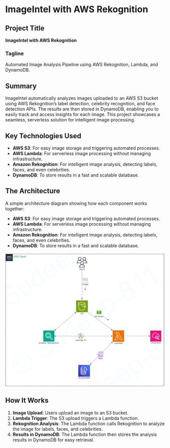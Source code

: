 # ImageIntel with AWS Rekognition

## Project Title
**ImageIntel with AWS Rekognition**

### Tagline
Automated Image Analysis Pipeline using AWS Rekognition, Lambda, and DynamoDB.

## Summary
ImageIntel automatically analyzes images uploaded to an AWS S3 bucket using AWS Rekognition’s label detection, celebrity recognition, and face detection APIs. The results are then stored in DynamoDB, enabling you to easily track and access insights for each image. This project showcases a seamless, serverless solution for intelligent image processing.

## Key Technologies Used
- **AWS S3**: For easy image storage and triggering automated processes.
- **AWS Lambda**: For serverless image processing without managing infrastructure.
- **Amazon Rekognition**: For intelligent image analysis, detecting labels, faces, and even celebrities.
- **DynamoDB**: To store results in a fast and scalable database.

## The Architecture
A simple architecture diagram showing how each component works together:

- **AWS S3**: For easy image storage and triggering automated processes.
- **AWS Lambda**: For serverless image processing without managing infrastructure.
- **Amazon Rekognition**: For intelligent image analysis, detecting labels, faces, and even celebrities.
- **DynamoDB**: To store results in a fast and scalable database.

![Architecture Diagram](https://github.com/Sudeep-811/AWS-Projects/blob/f3717eefa51d9b5b522182275ad6565cb5209e6a/ImageIntel%20with%20AWS%20Rekognition/Imageintel%20Architecture.png?raw=true)

## How It Works
1. **Image Upload**: Users upload an image to an S3 bucket.
2. **Lambda Trigger**: The S3 upload triggers a Lambda function.
3. **Rekognition Analysis**: The Lambda function calls Rekognition to analyze the image for labels, faces, and celebrities.
4. **Results in DynamoDB**: The Lambda function then stores the analysis results in DynamoDB for easy retrieval.
